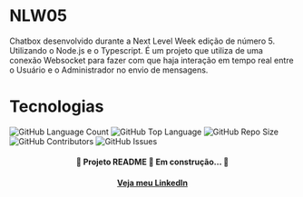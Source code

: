 # NLW05
Chatbox desenvolvido durante a Next Level Week edição de número 5. Utilizando o Node.js e o Typescript.
É um projeto que utiliza de uma conexão Websocket para fazer com que haja interação em tempo real entre o Usuário e o Administrador no envio de mensagens.

# Tecnologias
<p style="
   display: inline;
">
<img alt="GitHub Language Count" src="https://img.shields.io/github/languages/count/Molina0127/NLW05" />
<img alt="GitHub Top Language" src="https://img.shields.io/github/languages/top/Molina0127/NLW05" />
<img alt="GitHub Repo Size" src="https://img.shields.io/github/repo-size/Molina0127/NLW05" />
<img alt="GitHub Contributors" src="https://img.shields.io/github/contributors/Molina0127/NLW05" />
<img alt="GitHub Issues" src="https://img.shields.io/github/issues/Molina0127/NLW05" />
</p>

<h4 align="center">
  🚧 Projeto README 🚀 Em construção... 🚧
</h4>
<h4 align="center">
<a href="https://www.linkedin.com/in/guilherme-molina-trindade-784bb420a/">Veja meu LinkedIn</a>
</h4>
